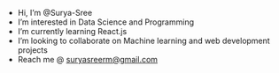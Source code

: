 - Hi, I’m @Surya-Sree
- I’m interested in Data Science and Programming 
- I’m currently learning React.js
- I’m looking to collaborate on Machine learning and web development projects
- Reach me @ suryasreerm@gmail.com

